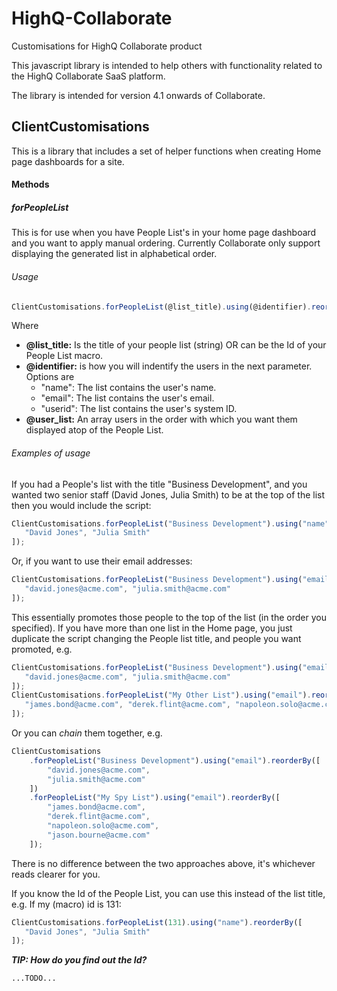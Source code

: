 # HighQ-Collaborate
Customisations for HighQ Collaborate product

This javascript library is intended to help others with functionality related to the HighQ Collaborate SaaS platform.

The library is intended for version 4.1 onwards of Collaborate.


## ClientCustomisations
This is a library that includes a set of helper functions when creating Home page dashboards for a site.

#### Methods

##### forPeopleList

This is for use when you have People List's in your home page dashboard and you want to apply manual ordering.  Currently Collaborate only support displaying the generated list in alphabetical order.

###### Usage
```javascript
ClientCustomisations.forPeopleList(@list_title).using(@identifier).reorderBy(@user_list);
```
Where
- **@list_title:** Is the title of your people list (string) OR can be the Id of your People List macro.
- **@identifier:** is how you will indentify the users in the next parameter. Options are
    - "name": The list contains the user's name.
    - "email": The list contains the user's email.
    - "userid": The list contains the user's system ID.
- **@user_list:** An array users in the order with which you want them displayed atop of the People List.

###### Examples of usage
If you had a People's list with the title "Business Development", and you wanted two senior staff (David Jones, Julia Smith) to be at the top of the list then you would include the script:
```javascript
ClientCustomisations.forPeopleList("Business Development").using("name").reorderBy([ 
   "David Jones", "Julia Smith" 
]);
```

Or, if you want to use their email addresses:
```javascript
ClientCustomisations.forPeopleList("Business Development").using("email").reorderBy([ 
   "david.jones@acme.com", "julia.smith@acme.com" 
]);
```

This essentially promotes those people to the top of the list (in the order you specified). If you have more than one list in the Home page, you just duplicate the script changing the People list title, and people you want promoted, e.g.
```javascript
ClientCustomisations.forPeopleList("Business Development").using("email").reorderBy([ 
   "david.jones@acme.com", "julia.smith@acme.com" 
]); 
ClientCustomisations.forPeopleList("My Other List").using("email").reorderBy([ 
   "james.bond@acme.com", "derek.flint@acme.com", "napoleon.solo@acme.com", "jason.bourne@acme.com" 
]);
```

Or you can _chain_ them together, e.g.
```javascript
ClientCustomisations
    .forPeopleList("Business Development").using("email").reorderBy([ 
        "david.jones@acme.com",
        "julia.smith@acme.com" 
    ])
    .forPeopleList("My Spy List").using("email").reorderBy([ 
        "james.bond@acme.com",
        "derek.flint@acme.com",
        "napoleon.solo@acme.com",
        "jason.bourne@acme.com" 
    ]);
```
There is no difference between the two approaches above, it's whichever reads clearer for you.

If you know the Id of the People List, you can use this instead of the list title,
e.g. If my (macro) id is 131:
 
```javascript
ClientCustomisations.forPeopleList(131).using("name").reorderBy([ 
   "David Jones", "Julia Smith" 
]);
```

***TIP: How do you find out the Id?***
```
...TODO... 
```
